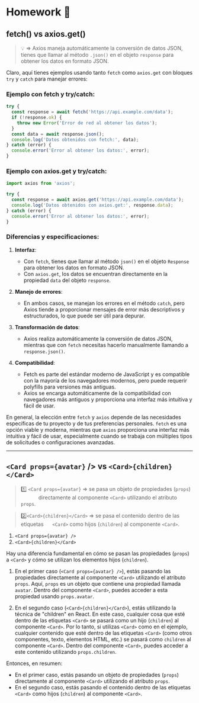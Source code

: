 # Homework :book:

## fetch() vs axios.get()

> :bulb: => Axios maneja automáticamente la conversión de datos JSON, tienes que llamar al método `.json()` en el objeto `response` para obtener los datos en formato JSON.



Claro, aquí tienes ejemplos usando tanto `fetch` como `axios.get` con bloques `try` y `catch` para manejar errores: 

### Ejemplo con fetch y try/catch:

```jsx
try {
  const response = await fetch('https://api.example.com/data');
  if (!response.ok) {
    throw new Error('Error de red al obtener los datos');
  }
  const data = await response.json();
  console.log('Datos obtenidos con fetch:', data);
} catch (error) {
  console.error('Error al obtener los datos:', error);
}
```



### Ejemplo con axios.get y try/catch:

```jsx
import axios from 'axios';

try {
  const response = await axios.get('https://api.example.com/data');
  console.log('Datos obtenidos con axios.get:', response.data);
} catch (error) {
  console.error('Error al obtener los datos:', error);
}
```

### Diferencias y especificaciones:

1. **Interfaz**:
   
   - Con `fetch`, tienes que llamar al método `json()` en el objeto `Response` para obtener los datos en formato JSON.
   - Con `axios.get`, los datos se encuentran directamente en la propiedad `data` del objeto `response`.

2. **Manejo de errores**:
   
   - En ambos casos, se manejan los errores en el método `catch`, pero Axios tiende a proporcionar mensajes de error más descriptivos y estructurados, lo que puede ser útil para depurar.

3. **Transformación de datos**:
   
   - Axios realiza automáticamente la conversión de datos JSON, mientras que con `fetch` necesitas hacerlo manualmente llamando a `response.json()`.

4. **Compatibilidad**:
   
   - Fetch es parte del estándar moderno de JavaScript y es compatible con la mayoría de los navegadores modernos, pero puede requerir polyfills para versiones más antiguas.
   - Axios se encarga automáticamente de la compatibilidad con navegadores más antiguos y proporciona una interfaz más intuitiva y fácil de usar.

En general, la elección entre `fetch` y `axios` depende de las necesidades específicas de tu proyecto y de tus preferencias personales. `fetch` es una opción viable y moderna, mientras que `axios` proporciona una interfaz más intuitiva y fácil de usar, especialmente cuando se trabaja con múltiples tipos de solicitudes o configuraciones avanzadas.

---

## `<Card props={avatar}` /> vs `<Card>{children}</Card>`

> :one: `<Card props={avatar}` => se pasa un objeto de propiedades (`props`)               directamente al componente `<Card>` utilizando el atributo `props`.



> :two:`<Card>{children}</Card>` => se pasa el contenido dentro de las etiquetas      `<Card>` como hijos (`children`) al componente `<Card>`.



1. `<Card props={avatar} />`
2. `<Card>{children}</Card>`

Hay una diferencia fundamental en cómo se pasan las propiedades (`props`) a `<Card>` y cómo se utilizan los elementos hijos (`children`).

1. En el primer caso (`<Card props={avatar} />`), estás pasando las propiedades directamente al componente `<Card>` utilizando el atributo `props`. Aquí, `props` es un objeto que contiene una propiedad llamada `avatar`. Dentro del componente `<Card>`, puedes acceder a esta propiedad usando `props.avatar`.

2. En el segundo caso (`<Card>{children}</Card>`), estás utilizando la técnica de "children" en React. En este caso, cualquier cosa que esté dentro de las etiquetas `<Card>` se pasará como un hijo (`children`) al componente `<Card>`. Por lo tanto, si utilizas `<Card>` como en el ejemplo, cualquier contenido que esté dentro de las etiquetas `<Card>` (como otros componentes, texto, elementos HTML, etc.) se pasará como `children` al componente `<Card>`. Dentro del componente `<Card>`, puedes acceder a este contenido utilizando `props.children`.

Entonces, en resumen:

- En el primer caso, estás pasando un objeto de propiedades (`props`) directamente al componente `<Card>` utilizando el atributo `props`.
- En el segundo caso, estás pasando el contenido dentro de las etiquetas `<Card>` como hijos (`children`) al componente `<Card>`.
